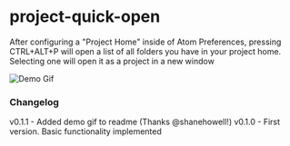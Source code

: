# project-quick-open

After configuring a "Project Home" inside of Atom Preferences, pressing CTRL+ALT+P will open a list of all folders you have in your project home. Selecting one will open it as a project in a new window

![Demo Gif](http://i.imgur.com/qqfsKtF.gif "Demo Gif")

### Changelog
v0.1.1 - Added demo gif to readme (Thanks @shanehowell!)
v0.1.0 - First version. Basic functionality implemented
